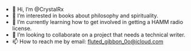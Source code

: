 - 👋 Hi, I’m @CrystalRx
- 👀 I’m interested in books about philosophy and spirituality. 
- 🌱 I’m currently learning how to get involved in getting a HAMM radio license. 
- 💞️ I’m looking to collaborate on a project that needs a technical writer. 
- 📫 How to reach me by email: fluted_gibbon_0o@icloud.com

<!---
CrystalRx/CrystalRx is a ✨ special ✨ repository because its `README.md` (this file) appears on your GitHub profile.
You can click the Preview link to take a look at your changes.
--->
